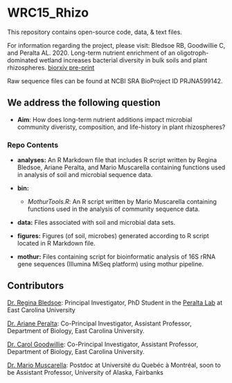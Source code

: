 # WRC15_Rhizo

This repository contains open-source code, data, & text files.

For information regarding the project, please visit: 
Bledsoe RB, Goodwillie C, and Peralta AL. 2020. Long-term nutrient enrichment of an oligotroph-dominated wetland increases bacterial diversity in bulk soils and plant rhizospheres. [biorxiv pre-print](https://doi.org/10.1101/2020.01.08.899781) 

Raw sequence files can be found at NCBI SRA BioProject ID PRJNA599142.

## We address the following question

* **Aim**: How does long-term nutrient additions impact microbial community diveristy, composition, and life-history in plant rhizospheres?

### Repo Contents

* **analyses:** An R Markdown file that includes R script written by Regina Bledsoe, Ariane Peralta, and Mario Muscarella containing functions used in analysis of soil and microbial sequence data.

* **bin:** 
	* *MothurTools.R*: An R script written by Mario Muscarella containing functions used in the analysis of community sequence data.

* **data:** Files associated with soil and microbial data sets. 

* **figures:** Figures (of soil, microbes) generated according to R script located in R Markdown file.

* **mothur:** Files containing script for bioinformatic analysis of 16S rRNA gene sequences (Illumina MiSeq platform) using mothur pipeline.

## Contributors

[Dr. Regina Bledsoe](https://ginabbledsoe.wixsite.com/microbes): Principal Investigator, PhD Student in the [Peralta Lab](http://www.peraltalab.com) at East Carolina University

[Dr. Ariane Peralta](http://www.peraltalab.com): Co-Principal Investigator, Assistant Professor, Department of Biology, East Carolina University. 

[Dr. Carol Goodwillie](https://www.goodwillielab.com/): Co-Principal Investigator, Assistant Professor, Department of Biology, East Carolina University.

[Dr. Mario Muscarella](http://mmuscarella.github.io/): Postdoc at Université du Quebéc à Montréal, soon to be Assistant Professor, University of Alaska, Fairbanks
